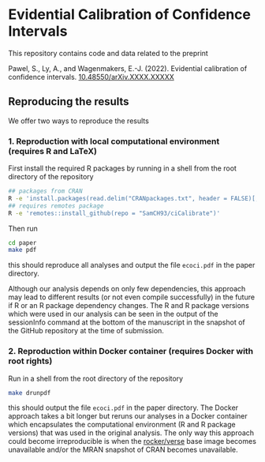 # Evidential Calibration of Confidence Intervals

This repository contains code and data related to the preprint

Pawel, S., Ly, A., and Wagenmakers, E.-J. (2022). Evidential calibration of
confidence intervals.
[10.48550/arXiv.XXXX.XXXXX](https://doi.org/10.48550/arXiv.XXXX.XXXXX)

## Reproducing the results

We offer two ways to reproduce the results

### 1. Reproduction with local computational environment (requires R and LaTeX)

First install the required R packages by running in a shell from the root
directory of the repository

``` sh
## packages from CRAN
R -e 'install.packages(read.delim("CRANpackages.txt", header = FALSE)[,1])'
## requires remotes package
R -e 'remotes::install_github(repo = "SamCH93/ciCalibrate")'
```

Then run

``` sh
cd paper
make pdf
```

this should reproduce all analyses and output the file `ecoci.pdf` in the
paper directory.

Although our analysis depends on only few dependencies, this approach may lead
to different results (or not even compile successfully) in the future if R or an
R package dependency changes. The R and R package versions which were used in
our analysis can be seen in the output of the sessionInfo command at the bottom
of the manuscript in the snapshot of the GitHub repository at the time of
submission.

### 2. Reproduction within Docker container (requires Docker with root rights)

Run in a shell from the root directory of the repository

``` sh
make drunpdf
```

this should output the file `ecoci.pdf` in the paper directory. The Docker
approach takes a bit longer but reruns our analyses in a Docker container which
encapsulates the computational environment (R and R package versions) that was
used in the original analysis. The only way this approach could become
irreproducible is when the [rocker/verse](https://hub.docker.com/r/rocker/verse)
base image becomes unavailable and/or the MRAN snapshot of CRAN becomes
unavailable.
